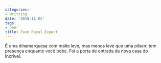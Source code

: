 ```yaml
---
categories:
- writting
date: '2018-11-05'
tags:
- beer
title: Faxe Royal Export
---
```


É uma dinamarquesa com malte leve, mas menos leve que uma pilsen: tem presença enquanto você bebe. Foi a porta de entrada da nova casa do Incrível.